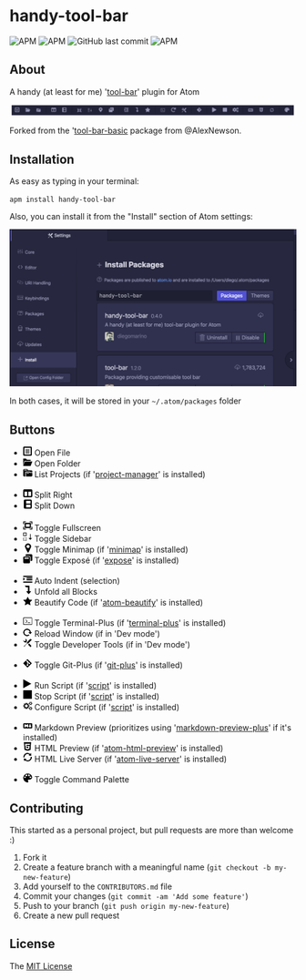# handy-tool-bar

![APM](https://img.shields.io/apm/v/handy-tool-bar) ![APM](https://img.shields.io/apm/dm/handy-tool-bar) ![GitHub last commit](https://img.shields.io/github/last-commit/diegomarino/handy-tool-bar) ![APM](https://img.shields.io/apm/l/handy-tool-bar)

## About

 A handy (at least for me) '[tool-bar](https://atom.io/packages/tool-bar)' plugin for Atom

![handy-tool-bar-capture](images/handy-tool-bar-capture.png)

Forked from the '[tool-bar-basic](https://atom.io/packages/tool-bar-basic) package from @AlexNewson.

## Installation

As easy as typing in your terminal:

`apm install handy-tool-bar`

Also, you can install it from the "Install" section of Atom settings:

![install package](images/install_package.png)

In both cases, it will be stored in your `~/.atom/packages` folder

## Buttons

-   ![Open File](/images/file-text.png) Open File
-   ![Open Folder](/images/folder-open.png) Open Folder
-   ![List Projects](/images/file-submodule.png) List Projects (if '[project-manager](https://atom.io/packages/project-manager)' is installed)  
    <br>
-   ![Split Right](/images/columns.png) Split Right
-   ![Split Down](/images/columns-rotate-270.png) Split Down  
    <br>
-   ![Toggle Fullscreen](/images/screen-full.png) Toggle Fullscreen
-   ![Toggle Sidebar](/images/move-down.png) Toggle Sidebar
-   ![Toggle Minimap](/images/map-marker.png) Toggle Minimap (if '[minimap](https://atom.io/packages/minimap)' is installed)
-   ![Toggle Exposé](/images/expose.png) Toggle Exposé (if '[expose](https://atom.io/packages/expose)' is installed)  
    <br>
-   ![Auto Indent](/images/indent.png) Auto Indent (selection)
-   ![Unfold all Blocks](/images/level-down.png) Unfold all Blocks
-   ![Beautify Code](/images/star.png) Beautify Code (if '[atom-beautify](https://atom.io/packages/atom-beautify)' is installed)  
    <br>
-   ![Toggle Terminal-Plus](/images/terminal.png) Toggle Terminal-Plus (if '[terminal-plus](https://atom.io/packages/terminal-plus)' is installed)
-   ![Reload Window](/images/refresh.png) Reload Window (if in 'Dev mode')
-   ![Toggle Developer Tools](/images/tools.png) Toggle Developer Tools (if in 'Dev mode')  
    <br>
-   ![Toggle Git-Plus](/images/git.png) Toggle Git-Plus (if '[git-plus](https://atom.io/packages/git-plus)' is installed)  
    <br>
-   ![Run Script](/images/play.png) Run Script (if '[script](https://atom.io/packages/script)' is installed)
-   ![Stop Script](/images/stop.png) Stop Script (if '[script](https://atom.io/packages/script)' is installed)
-   ![Configure Script](/images/cogs.png) Configure Script (if '[script](https://atom.io/packages/script)' is installed)  
    <br>
-   ![Markdown Preview](/images/markdown.png) Markdown Preview (prioritizes using '[markdown-preview-plus](https://atom.io/packages/markdown-preview-plus)' if it's installed)
-   ![HTML Preview](/images/html5.png) HTML Preview (if '[atom-html-preview](https://atom.io/packages/atom-html-preview)' is installed)
-   ![HTML Live Server](/images/sync.png) HTML Live Server (if '[atom-live-server](https://atom.io/packages/atom-live-server)' is installed)  
    <br>
-   ![Toggle Command Palette](/images/palette.png) Toggle Command Palette

## Contributing

This started as a personal project, but pull requests are more than welcome :)

1.  Fork it
2.  Create a feature branch with a meaningful name (`git checkout -b my-new-feature`)
3.  Add yourself to the `CONTRIBUTORS.md` file
4.  Commit your changes (`git commit -am 'Add some feature'`)
5.  Push to your branch (`git push origin my-new-feature`)
6.  Create a new pull request

## License

The [MIT License](LICENSE.md)
